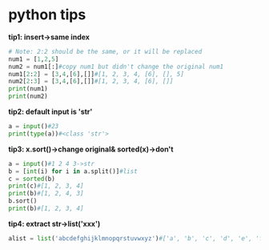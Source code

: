 # python tips

**tip1: insert->same index**

```python
# Note: 2:2 should be the same, or it will be replaced
num1 = [1,2,5]
num2 = num1[:]#copy num1 but didn't change the original num1
num1[2:2] = [3,4,[6],[]]#[1, 2, 3, 4, [6], [], 5]
num2[2:3] = [3,4,[6],[]]#[1, 2, 3, 4, [6], []]
print(num1)
print(num2)
```

**tip2: default input is 'str'**
```python
a = input()#23
print(type(a))#<class 'str'>
```

**tip3: x.sort()->change original& sorted(x)->don't**
```python
a = input()#1 2 4 3->str
b = [int(i) for i in a.split()]#list
c = sorted(b)
print(c)#[1, 2, 3, 4]
print(b)#[1, 2, 4, 3]
b.sort()
print(b)#[1, 2, 3, 4]
```
**tip4: extract str->list('xxx')**
```python
alist = list('abcdefghijklmnopqrstuvwxyz')#['a', 'b', 'c', 'd', 'e', 'f', 'g', 'h', 'i', 'j', 'k', 'l', 'm', 'n', 'o', 'p', 'q', 'r', 's', 't', 'u', 'v', 'w', 'x', 'y', 'z']
```
